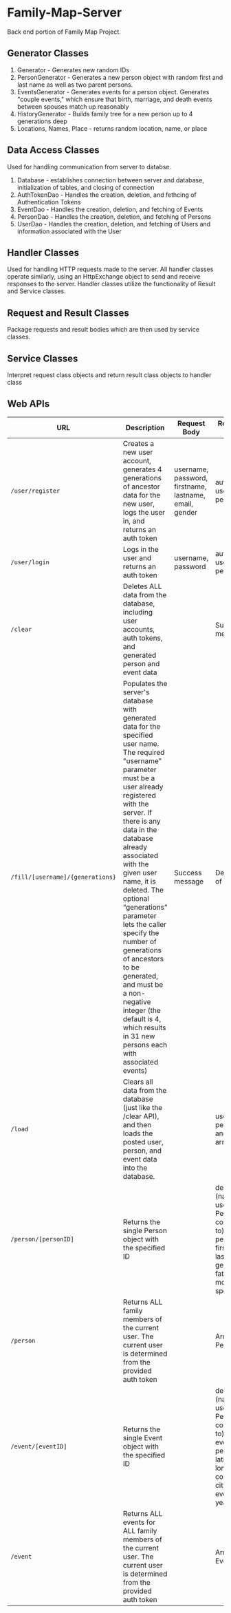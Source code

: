 # Family-Map-Server

Back end portion of Family Map Project. 

## Generator Classes
1. Generator - Generates new random IDs
2. PersonGenerator - Generates a new person object with random first and last name as well as two parent persons.
3. EventsGenerator - Generates events for a person object. Generates "couple events," which ensure that birth, marriage, and death events between spouses match up reasonably
4. HistoryGenerator - Builds family tree for a new person up to 4 generations deep
5. Locations, Names, Place - returns random location, name, or place

## Data Access Classes 
Used for handling communication from server to databse. 
1. Database - establishes connection between server and database, initialization of tables, and closing of connection
2. AuthTokenDao - Handles the creation, deletion, and fethcing of Authentication Tokens
3. EventDao - Handles the creation, deletion, and fetching of Events 
4. PersonDao - Handles the creation, deletion, and fetching of Persons
5. UserDao - Handles the creation, deletion, and fetching of Users and information associated with the User

## Handler Classes
Used for handling HTTP requests made to the server. All handler classes operate similarly, using an HttpExchange object to send and receive responses to the server. Handler classes utilize the functionality of Result and Service classes.

## Request and Result Classes
Package requests and result bodies which are then used by service classes.

## Service Classes
Interpret request class objects and return result class objects to handler class

## Web APIs
| URL  | Description | Request Body  | Response Body | Error Response |
| -----| ----------- | ------------- | ------------- | -------------- |
| `/user/register` | Creates a new user account, generates 4 generations of ancestor data for the new user, logs the user in, and returns an auth token | username, password, firstname, lastname, email, gender | authToken, username, personID | Description of the error | 
| `/user/login` | Logs in the user and returns an auth token | username, password | authToken, username, personID | Description of the error |
| `/clear` | Deletes ALL data from the database, including user accounts, auth tokens, and generated person and event data | | Success message | Description of the error |
| `/fill/[username]/{generations}` | Populates the server's database with generated data for the specified user name. The required "username" parameter must be a user already registered with the server. If there is any data in the database already associated with the given user name, it is deleted. The optional “generations” parameter lets the caller specify the number of generations of ancestors to be generated, and must be a non-negative integer (the default is 4, which results in 31 new persons each with associated events) | Success message | Description of the error |
| `/load` | Clears all data from the database (just like the /clear API), and then loads the posted user, person, and event data into the database. | | users, person, and events arrays | Description of the error |
| `/person/[personID]` | Returns the single Person object with the specified ID | | descendant (name of user this Person is connected to), personID, firstname, lastname, gender, father, mother, spouse | Description of the error |
| `/person` | Returns ALL family members of the current user. The current user is determined from the provided auth token | | Array of Persons | Description of the error |
| `/event/[eventID]` | Returns the single Event object with the specified ID | | descendant (name of user this Person is connected to), eventID, personID, latitude, longitude, country, city, eventType, year | Description of the error |
| `/event` | Returns ALL events for ALL family members of the current user. The current user is determined from the provided auth token | | Array of Events | Description of the error |


